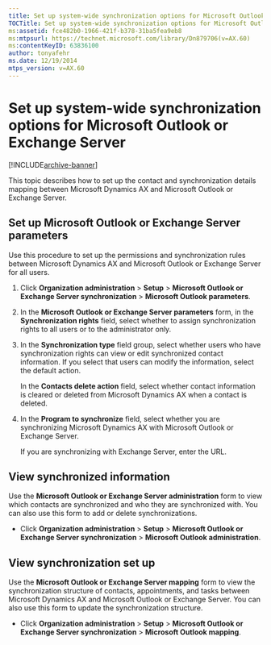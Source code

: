 ```yaml
---
title: Set up system-wide synchronization options for Microsoft Outlook or Exchange Server
TOCTitle: Set up system-wide synchronization options for Microsoft Outlook or Exchange Server
ms:assetid: fce482b0-1966-421f-b378-31ba5fea9eb8
ms:mtpsurl: https://technet.microsoft.com/library/Dn879706(v=AX.60)
ms:contentKeyID: 63836100
author: tonyafehr
ms.date: 12/19/2014
mtps_version: v=AX.60
---
```


# Set up system-wide synchronization options for Microsoft Outlook or Exchange Server 


[!INCLUDE[archive-banner](includes/archive-banner.md)]


This topic describes how to set up the contact and synchronization details mapping between Microsoft Dynamics AX and Microsoft Outlook or Exchange Server.

## Set up Microsoft Outlook or Exchange Server parameters

Use this procedure to set up the permissions and synchronization rules between Microsoft Dynamics AX and Microsoft Outlook or Exchange Server for all users.

1.  Click **Organization administration** \> **Setup** \> **Microsoft Outlook or Exchange Server synchronization** \> **Microsoft Outlook parameters**.

2.  In the **Microsoft Outlook or Exchange Server parameters** form, in the **Synchronization rights** field, select whether to assign synchronization rights to all users or to the administrator only.

3.  In the **Synchronization type** field group, select whether users who have synchronization rights can view or edit synchronized contact information. If you select that users can modify the information, select the default action.
    
    In the **Contacts delete action** field, select whether contact information is cleared or deleted from Microsoft Dynamics AX when a contact is deleted.

4.  In the **Program to synchronize** field, select whether you are synchronizing Microsoft Dynamics AX with Microsoft Outlook or Exchange Server.
    
    If you are synchronizing with Exchange Server, enter the URL.

## View synchronized information

Use the **Microsoft Outlook or Exchange Server administration** form to view which contacts are synchronized and who they are synchronized with. You can also use this form to add or delete synchronizations.

  - Click **Organization administration** \> **Setup** \> **Microsoft Outlook or Exchange Server synchronization** \> **Microsoft Outlook administration**.

## View synchronization set up

Use the **Microsoft Outlook or Exchange Server mapping** form to view the synchronization structure of contacts, appointments, and tasks between Microsoft Dynamics AX and Microsoft Outlook or Exchange Server. You can also use this form to update the synchronization structure.

  - Click **Organization administration** \> **Setup** \> **Microsoft Outlook or Exchange Server synchronization** \> **Microsoft Outlook mapping**.

  


